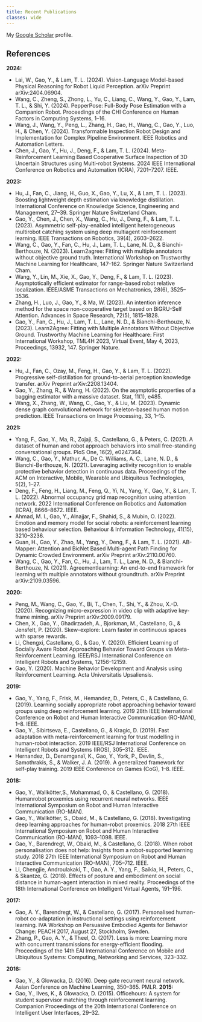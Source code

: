```yaml
---
title: Recent Publications
classes: wide
---
```

<style>
.iconDetails {
	clear: left;
	float:left; 
	width:20%;
    	height:20%;
	max-height:140px;
	max-width:140px; 
} 

.container {
    width:100%;
    height:24%;
    padding:1%;
	margin-bottom: 20px;
}
h4 {
    margin:0px;
}

.button {
    clear: left;
    background-color: #4CAF50; /* Green */
    border: none;
    color: white;
    padding: 4px 20px;
    text-align: center;
    text-decoration: none;
    display: inline-block;
    font-size: 12px;
    margin: 4px 2px;
    -webkit-transition-duration: 0.4s; /* Safari */
    transition-duration: 0.4s;
    cursor: pointer;
}

.green {
    background-color: white; 
    color: black; 
    border: 2px solid #4CAF50;
}

.green:hover {
    background-color: #4CAF50;
    color: white;
}

.blue {
    background-color: white; 
    color: black; 
    border: 2px solid #008CBA;
}

.blue:hover {
    background-color: #008CBA;
    color: white;
}

.red {
    background-color: white; 
    color: black; 
    border: 2px solid #f44336;
}

.red:hover {
    background-color: #f44336;
    color: white;
}

.gray {
    background-color: white;
    color: black;
    border: 2px solid #e7e7e7;
}

.gray:hover {background-color: #e7e7e7;}

.black {
    background-color: white;
    color: black;
    border: 2px solid #555555;
}

.black:hover {
    background-color: #555555;
    color: white;
}
</style>

<script>
function toggleAbstract(btn) {
    var x = btn.nextElementSibling.nextElementSibling;
    if (x.innerHTML === "") {
        x.innerHTML = x.getAttribute("text");
    } else {
        x.innerHTML = "";
    }
}
</script>


My [Google Scholar](https://scholar.google.se/citations?hl=en&user=HgOAYUAAAAAJ) profile.

## References

**2024:**

- Lai, W., Gao, Y., & Lam, T. L. (2024). Vision-Language Model-based Physical Reasoning for Robot Liquid Perception. arXiv Preprint arXiv:2404.06904.
- Wang, C., Zheng, S., Zhong, L., Yu, C., Liang, C., Wang, Y., Gao, Y., Lam, T. L., & Shi, Y. (2024). PepperPose: Full-Body Pose Estimation with a Companion Robot. Proceedings of the CHI Conference on Human Factors in Computing Systems, 1–16.
- Wang, J., Wang, Y., Peng, L., Zhang, H., Gao, H., Wang, C., Gao, Y., Luo, H., & Chen, Y. (2024). Transformable Inspection Robot Design and Implementation for Complex Pipeline Environment. IEEE Robotics and Automation Letters.
- Chen, J., Gao, Y., Hu, J., Deng, F., & Lam, T. L. (2024). Meta-Reinforcement Learning Based Cooperative Surface Inspection of 3D Uncertain Structures using Multi-robot Systems. 2024 IEEE International Conference on Robotics and Automation (ICRA), 7201–7207. IEEE.

**2023:**

- Hu, J., Fan, C., Jiang, H., Guo, X., Gao, Y., Lu, X., & Lam, T. L. (2023). Boosting lightweight depth estimation via knowledge distillation. International Conference on Knowledge Science, Engineering and Management, 27–39. Springer Nature Switzerland Cham.
- Gao, Y., Chen, J., Chen, X., Wang, C., Hu, J., Deng, F., & Lam, T. L. (2023). Asymmetric self-play-enabled intelligent heterogeneous multirobot catching system using deep multiagent reinforcement learning. IEEE Transactions on Robotics, 39(4), 2603–2622.
- Wang, C., Gao, Y., Fan, C., Hu, J., Lam, T. L., Lane, N. D., & Bianchi-Berthouze, N. (2023). Learn2agree: Fitting with multiple annotators without objective ground truth. International Workshop on Trustworthy Machine Learning for Healthcare, 147–162. Springer Nature Switzerland Cham.
- Wang, Y., Lin, M., Xie, X., Gao, Y., Deng, F., & Lam, T. L. (2023). Asymptotically efficient estimator for range-based robot relative localization. IEEE/ASME Transactions on Mechatronics, 28(6), 3525–3536.
- Zhang, H., Luo, J., Gao, Y., & Ma, W. (2023). An intention inference method for the space non-cooperative target based on BiGRU-Self Attention. Advances in Space Research, 72(5), 1815–1828.
- Gao, Y., Fan, C., Hu, J., Lam, T. L., Lane, N. D., & Bianchi-Berthouze, N. (2023). Learn2Agree: Fitting with Multiple Annotators Without Objective Ground. Trustworthy Machine Learning for Healthcare: First International Workshop, TML4H 2023, Virtual Event, May 4, 2023, Proceedings, 13932, 147. Springer Nature.

**2022:**

- Hu, J., Fan, C., Ozay, M., Feng, H., Gao, Y., & Lam, T. L. (2022). Progressive self-distillation for ground-to-aerial perception knowledge transfer. arXiv Preprint arXiv:2208.13404.
- Gao, Y., Zhang, R., & Wang, H. (2022). On the asymptotic properties of a bagging estimator with a massive dataset. Stat, 11(1), e485.
- Wang, X., Zhang, W., Wang, C., Gao, Y., & Liu, M. (2023). Dynamic dense graph convolutional network for skeleton-based human motion prediction. IEEE Transactions on Image Processing, 33, 1–15.

**2021:**

- Yang, F., Gao, Y., Ma, R., Zojaji, S., Castellano, G., & Peters, C. (2021). A dataset of human and robot approach behaviors into small free-standing conversational groups. PloS One, 16(2), e0247364.
- Wang, C., Gao, Y., Mathur, A., De C. Williams, A. C., Lane, N. D., & Bianchi-Berthouze, N. (2021). Leveraging activity recognition to enable protective behavior detection in continuous data. Proceedings of the ACM on Interactive, Mobile, Wearable and Ubiquitous Technologies, 5(2), 1–27.
- Deng, F., Feng, H., Liang, M., Feng, Q., Yi, N., Yang, Y., Gao, Y., & Lam, T. L. (2022). Abnormal occupancy grid map recognition using attention network. 2022 International Conference on Robotics and Automation (ICRA), 8666–8672. IEEE.
- Ahmad, M. I., Gao, Y., Alnajjar, F., Shahid, S., & Mubin, O. (2022). Emotion and memory model for social robots: a reinforcement learning based behaviour selection. Behaviour & Information Technology, 41(15), 3210–3236.
- Guan, H., Gao, Y., Zhao, M., Yang, Y., Deng, F., & Lam, T. L. (2021). AB-Mapper: Attention and BicNet Based Multi-agent Path Finding for Dynamic Crowded Environment. arXiv Preprint arXiv:2110.00760.
- Wang, C., Gao, Y., Fan, C., Hu, J., Lam, T. L., Lane, N. D., & Bianchi-Berthouze, N. (2021). Agreementlearning: An end-to-end framework for learning with multiple annotators without groundtruth. arXiv Preprint arXiv:2109.03596.

**2020:**

- Peng, M., Wang, C., Gao, Y., Bi, T., Chen, T., Shi, Y., & Zhou, X.-D. (2020). Recognizing micro-expression in video clip with adaptive key-frame mining. arXiv Preprint arXiv:2009.09179.
- Chen, X., Gao, Y., Ghadirzadeh, A., Bjorkman, M., Castellano, G., & Jensfelt, P. (2020). Skew-explore: Learn faster in continuous spaces with sparse rewards.
- Li, Chengxi, Castellano, G., & Gao, Y. (2020). Efficient Learning of Socially Aware Robot Approaching Behavior Toward Groups via Meta-Reinforcement Learning. IEEE/RSJ International Conference on Intelligent Robots and Systems, 12156–12159.
- Gao, Y. (2020). Machine Behavior Development and Analysis using Reinforcement Learning. Acta Universitatis Upsaliensis.

**2019:**

- Gao, Y., Yang, F., Frisk, M., Hemandez, D., Peters, C., & Castellano, G. (2019). Learning socially appropriate robot approaching behavior toward groups using deep reinforcement learning. 2019 28th IEEE International Conference on Robot and Human Interactive Communication (RO-MAN), 1–8. IEEE.
- Gao, Y., Sibirtseva, E., Castellano, G., & Kragic, D. (2019). Fast adaptation with meta-reinforcement learning for trust modelling in human-robot interaction. 2019 IEEE/RSJ International Conference on Intelligent Robots and Systems (IROS), 305–312. IEEE.
- Hernandez, D., Denamganaï, K., Gao, Y., York, P., Devlin, S., Samothrakis, S., & Walker, J. A. (2019). A generalized framework for self-play training. 2019 IEEE Conference on Games (CoG), 1–8. IEEE.

**2018:**

- Gao, Y., Wallkötter,S., Mohammad, O., & Castellano, G. (2018). Humanrobot proxemics using recurrent neural networks. IEEE International Symposium on Robot and Human Interactive Communication (RO-MAN).
- Gao, Y., Wallkötter, S., Obaid, M., & Castellano, G. (2018). Investigating deep learning approaches for human-robot proxemics. 2018 27th IEEE International Symposium on Robot and Human Interactive Communication (RO-MAN), 1093–1098. IEEE.
- Gao, Y., Barendregt, W., Obaid, M., & Castellano, G. (2018). When robot personalisation does not help: Insights from a robot-supported learning study. 2018 27th IEEE International Symposium on Robot and Human Interactive Communication (RO-MAN), 705–712. IEEE.
- Li, Chengjie, Androulakaki, T., Gao, A. Y., Yang, F., Saikia, H., Peters, C., & Skantze, G. (2018). Effects of posture and embodiment on social distance in human-agent interaction in mixed reality. Proceedings of the 18th International Conference on Intelligent Virtual Agents, 191–196.

**2017:**
- Gao, A. Y., Barendregt, W., & Castellano, G. (2017). Personalised human-robot co-adaptation in instructional settings using reinforcement learning. IVA Workshop on Persuasive Embodied Agents for Behavior Change: PEACH 2017, August 27, Stockholm, Sweden.
- Zhang, P., Gao, A. Y., & Theel, O. (2017). Less is more: Learning more with concurrent transmissions for energy-efficient flooding. Proceedings of the 14th EAI International Conference on Mobile and Ubiquitous Systems: Computing, Networking and Services, 323–332.

**2016:**
- Gao, Y., & Glowacka, D. (2016). Deep gate recurrent neural network. Asian Conference on Machine Learning, 350–365. PMLR.
**2015:**
- Gao, Y., Ilves, K., & Głowacka, D. (2015). Officehours: A system for student supervisor matching through reinforcement learning. Companion Proceedings of the 20th International Conference on Intelligent User Interfaces, 29–32.

<!--
<div class='container'>
    <div>
		<img src='papers/social_behavior_learning.gif' class='iconDetails'>
    </div>  
    <div style='margin-left:25%;'>
    <h4>Social Behavior Learning with Realistic Reward Shaping</h4>
    <div style="font-size:.8em"> Yuan Gao, Fangkai Yang, Martin Frisk, Daniel Hernandez, Christopher Peters and Ginevra Castellano</div>
	<h6></h6>
	<button class="button black" onclick="window.open('https://github.com/usr-lab/PepperSocial')" type="button">GitHub</button><button id="abstract_btn" class="button black" onclick="toggleAbstract(this);" type="button">Abstract</button><button class="button black" onclick="window.open('https://arxiv.org/pdf/1810.06979')" type="button">Download</button>
	<div id="abstract" text="Deep reinforcement learning has been widely applied in the field of robotics recently to study tasks like locomotion and grasping, but applying it to social robotics remains a challenge. In this paper, we present a deep learning scheme that acquires a prior model of robot behavior in a simulator as a first phase to be further refined through learning from subsequent real-world interactions involving physical robots. The scheme, which we refer to as Staged Social Behavior Learning (SSBL), considers different stages of learning in social scenarios. Based on this scheme, we implement robot approaching behaviors towards a small group generated from F-formation and evaluate the performance of different configurations using objective and subjective measures. We found that our model generates more socially-considerate behavior compared to a state-of-the-art model, i.e. social force model. We also suggest that SSBL could be applied to a wide class of social robotics applications."></div>
	<div style="float:right;font-size:.6em">arXiv, 2018</div>
    </div>
</div>


<div class='container'>
    <div>
		<img src='papers/effect_posture.jpg' class='iconDetails'>
    </div>  
    <div style='margin-left:25%;'>
    <h4>Effects of Posture and Embodiment on Social Distance in Human-Agent Interaction in Mixed Reality</h4>
    <div style="font-size:.8em"> Chengjie Li, Theofronia Androulakaki, Yuan Gao, Fangkai Yang, Himangshu Saikia, Christopher Peters and Gabriel Skantze</div>
	<h6></h6>
	<button id="abstract_btn" class="button black" onclick="toggleAbstract(this);" type="button">Abstract</button>
	<button class="button black" onclick="alert('Sorry, this paper is not publically available yet.')" type="button">Download</button>
	<div id="abstract" text="Mixed reality offers new potentials for social interaction experiences with virtual agents. In addition, it can be used to experiment with the design of physical robots. However, while previous studies have investigated comfortable social distances between humans and artificial agents in real and virtual environments, there is little data with regards to mixed reality environments. In this paper, we conducted an experiment in which participants were asked to walk up to an agent to ask a question, in order to investigate the social distances maintained, as well as the subject's experience of the interaction. We manipulated both the embodiment of the agent (robot vs. human and virtual vs. physical) as well as closed vs. open posture of the agent. The virtual agent was displayed using a mixed reality headset. Our experiment involved 35 participants in a within-subject design. We show that, in the context of social interactions, mixed reality fares well against physical environments, and robots fare well against humans, barring a few technical challenges."></div>
	<div style="float:right;font-size:.6em">Intelligent Virtual Agents, October 2018</div>
    </div>
</div>

<div class='container'>
    <div>
		<img src='papers/deep_proximics.jpg' class='iconDetails'>
    </div>  
    <div style='margin-left:25%;'>
    <h4>Human-Robot Proxemics using Recurrent Neural Networks</h4>
    <div style="font-size:.8em"> Yuan Gao, Sebastian Wallkötter, Mohammad Obaid and Ginevra Castellano</div>
	<h6></h6>
	<button id="abstract_btn" class="button black" onclick="toggleAbstract(this);" type="button">Abstract</button><button class="button black" onclick="window.open('papers/investigate-deep-learning-proximics.pdf')" type="button">Download</button>
	<div id="abstract" text="In this paper, we investigate the applicability of deep learning methods to adapt and predict comfortable human-robot proxemics. Proposing a network architecture, we experiment with three different layer configurations, obtaining three different end-to-end trainable models. Using these, we compare their predictive performances on data obtained during a human-robot interaction study. We find that our long short-term memory based model outperforms a gated recurrent unit based model and a feed-forward model. Further, we demonstrate how the created model can be exploited to create customized comfort zones that can help create a personalized experience for individual users. "></div>
    <div style="float:right;font-size:.6em">RO-MAN, 2018</div>
    </div>
</div>

<div class='container'>
    <div>
		<img src='papers/when_help.jpg' class='iconDetails'>
    </div>  
    <div style='margin-left:25%;'>
    <h4>When robot personalisation does not help: Insights from a robot-supported learning study </h4>
    <div style="font-size:.8em"> Yuan Gao, Wolmet Barendregt, Mohammad Obaid and Ginevra Castellano,</div>
    <h6></h6>
	<button id="abstract_btn" class="button black" onclick="toggleAbstract(this);" type="button">Abstract</button><button class="button black" onclick="window.open('papers/when-robot-does-not-help.pdf')" type="button">Download</button>
	<div id="abstract" text="In the domain of robotic tutors, personalised tutoring has started to receive scientists' attention, but is still relatively underexplored. Previous work using reinforcement learning (RL) has addressed personalised tutoring from the perspective of affective policy learning. However, little is known about the effects of robot behaviour personalisation on user's task performance. Moreover, it is also unclear if and when personalisation may be more beneficial than a robot that adapts to its users and the context of the interaction without personalising its behaviour. In this paper we build on previous work on affective policy learning that used RL to learn what robot's supportive behaviours are preferred by users in an educational scenario. We build a RL framework for personalisation that allows a robot to select verbal supportive behaviours to maximise the user's task progress and positive reactions in a learning scenario where a Pepper robot acts as a tutor and helps people to learn how to solve grid-based logic puzzles. 
A between-subjects design user study showed that participants were more efficient at solving logic puzzles and preferred a robot that exhibits more varied behaviours compared with a robot that personalises its behaviour by converging on a specific one over time. We discuss insights on negative effects of personalisation and report lessons learned together with design implications for personalised robots."></div>
    <div style="float:right;font-size:.6em">RO-MAN, 2018</div>
    </div>
</div>
-->
<br style/>
